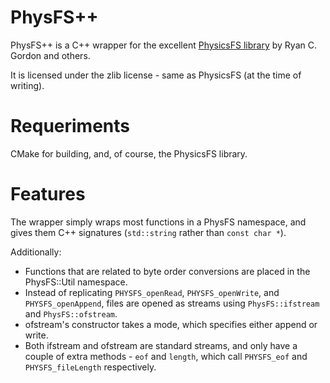 PhysFS++
========

PhysFS++ is a C++ wrapper for the excellent [PhysicsFS library][1] by Ryan C.
Gordon and others.

[1]: http://icculus.org/physfs

It is licensed under the zlib license - same as PhysicsFS (at the time of 
writing).

Requeriments
============
CMake for building, and, of course, the PhysicsFS library.

Features
========
The wrapper simply wraps most functions in a PhysFS namespace, and gives them 
C++ signatures (`std::string` rather than `const char *`).

Additionally:
 - Functions that are related to byte order conversions are placed in the 
PhysFS::Util namespace.
 - Instead of replicating `PHYSFS_openRead`, `PHYSFS_openWrite`, and 
`PHYSFS_openAppend`, files are opened as streams using `PhysFS::ifstream` and 
`PhysFS::ofstream`.
 - ofstream's constructor takes a mode, which specifies either append or write.
 - Both ifstream and ofstream are standard streams, and only have a couple of
extra methods - `eof` and `length`, which call `PHYSFS_eof` and 
`PHYSFS_fileLength` respectively.